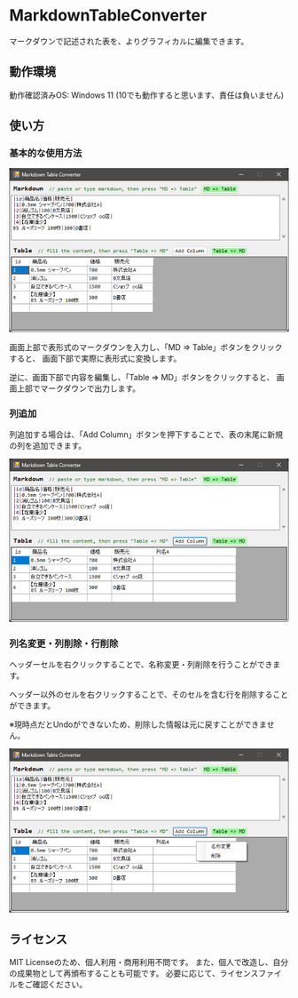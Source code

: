 # MarkdownTableConverter

マークダウンで記述された表を、よりグラフィカルに編集できます。

## 動作環境
動作確認済みOS: Windows 11 (10でも動作すると思います、責任は負いません)

## 使い方

### 基本的な使用方法
![alt text](README_IMG/image.png)

画面上部で表形式のマークダウンを入力し、「MD => Table」ボタンをクリックすると、
画面下部で実際に表形式に変換します。

逆に、画面下部で内容を編集し、「Table => MD」ボタンをクリックすると、
画面上部でマークダウンで出力します。

### 列追加

列追加する場合は、「Add Column」ボタンを押下することで、表の末尾に新規の列を追加できます。

![alt text](README_IMG/image2.png)

### 列名変更・列削除・行削除

ヘッダーセルを右クリックすることで、名称変更・列削除を行うことができます。

ヘッダー以外のセルを右クリックすることで、そのセルを含む行を削除することができます。

※現時点だとUndoができないため、削除した情報は元に戻すことができません。

![alt text](README_IMG/image3.png)

## ライセンス

MIT Licenseのため、個人利用・商用利用不問です。
また、個人で改造し、自分の成果物として再頒布することも可能です。
必要に応じて、ライセンスファイルをご確認ください。